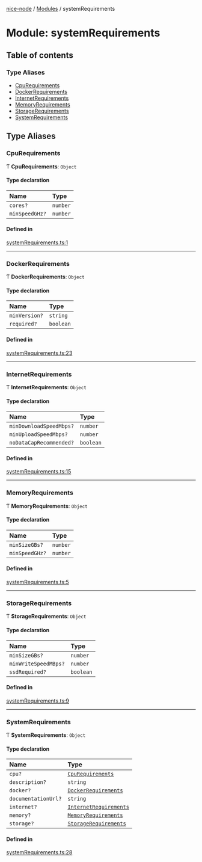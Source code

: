 [nice-node](../README.md) / [Modules](../modules.md) / systemRequirements

# Module: systemRequirements

## Table of contents

### Type Aliases

- [CpuRequirements](systemRequirements.md#cpurequirements)
- [DockerRequirements](systemRequirements.md#dockerrequirements)
- [InternetRequirements](systemRequirements.md#internetrequirements)
- [MemoryRequirements](systemRequirements.md#memoryrequirements)
- [StorageRequirements](systemRequirements.md#storagerequirements)
- [SystemRequirements](systemRequirements.md#systemrequirements)

## Type Aliases

### CpuRequirements

Ƭ **CpuRequirements**: `Object`

#### Type declaration

| Name | Type |
| :------ | :------ |
| `cores?` | `number` |
| `minSpeedGHz?` | `number` |

#### Defined in

[systemRequirements.ts:1](https://github.com/jgresham/nice-node/blob/2e05c26b/src/common/systemRequirements.ts#L1)

___

### DockerRequirements

Ƭ **DockerRequirements**: `Object`

#### Type declaration

| Name | Type |
| :------ | :------ |
| `minVersion?` | `string` |
| `required?` | `boolean` |

#### Defined in

[systemRequirements.ts:23](https://github.com/jgresham/nice-node/blob/2e05c26b/src/common/systemRequirements.ts#L23)

___

### InternetRequirements

Ƭ **InternetRequirements**: `Object`

#### Type declaration

| Name | Type |
| :------ | :------ |
| `minDownloadSpeedMbps?` | `number` |
| `minUploadSpeedMbps?` | `number` |
| `noDataCapRecommended?` | `boolean` |

#### Defined in

[systemRequirements.ts:15](https://github.com/jgresham/nice-node/blob/2e05c26b/src/common/systemRequirements.ts#L15)

___

### MemoryRequirements

Ƭ **MemoryRequirements**: `Object`

#### Type declaration

| Name | Type |
| :------ | :------ |
| `minSizeGBs?` | `number` |
| `minSpeedGHz?` | `number` |

#### Defined in

[systemRequirements.ts:5](https://github.com/jgresham/nice-node/blob/2e05c26b/src/common/systemRequirements.ts#L5)

___

### StorageRequirements

Ƭ **StorageRequirements**: `Object`

#### Type declaration

| Name | Type |
| :------ | :------ |
| `minSizeGBs?` | `number` |
| `minWriteSpeedMBps?` | `number` |
| `ssdRequired?` | `boolean` |

#### Defined in

[systemRequirements.ts:9](https://github.com/jgresham/nice-node/blob/2e05c26b/src/common/systemRequirements.ts#L9)

___

### SystemRequirements

Ƭ **SystemRequirements**: `Object`

#### Type declaration

| Name | Type |
| :------ | :------ |
| `cpu?` | [`CpuRequirements`](systemRequirements.md#cpurequirements) |
| `description?` | `string` |
| `docker?` | [`DockerRequirements`](systemRequirements.md#dockerrequirements) |
| `documentationUrl?` | `string` |
| `internet?` | [`InternetRequirements`](systemRequirements.md#internetrequirements) |
| `memory?` | [`MemoryRequirements`](systemRequirements.md#memoryrequirements) |
| `storage?` | [`StorageRequirements`](systemRequirements.md#storagerequirements) |

#### Defined in

[systemRequirements.ts:28](https://github.com/jgresham/nice-node/blob/2e05c26b/src/common/systemRequirements.ts#L28)
